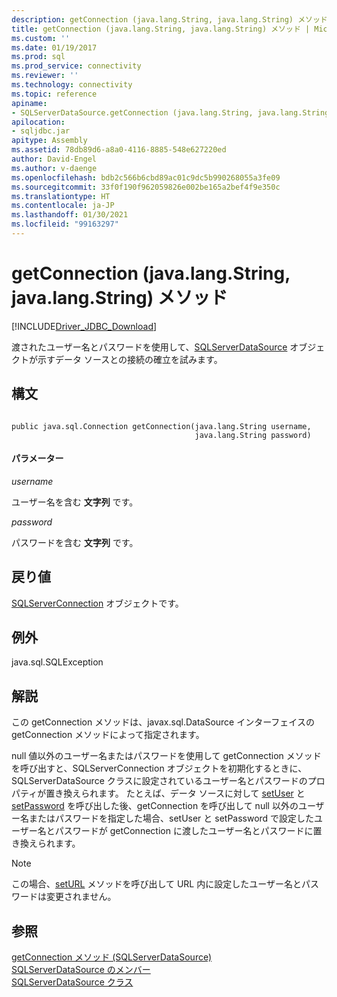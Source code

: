 ```yaml
---
description: getConnection (java.lang.String, java.lang.String) メソッド
title: getConnection (java.lang.String, java.lang.String) メソッド | Microsoft Docs
ms.custom: ''
ms.date: 01/19/2017
ms.prod: sql
ms.prod_service: connectivity
ms.reviewer: ''
ms.technology: connectivity
ms.topic: reference
apiname:
- SQLServerDataSource.getConnection (java.lang.String, java.lang.String)
apilocation:
- sqljdbc.jar
apitype: Assembly
ms.assetid: 78db89d6-a8a0-4116-8885-548e627220ed
author: David-Engel
ms.author: v-daenge
ms.openlocfilehash: bdb2c566b6cbd89ac01c9dc5b990268055a3fe09
ms.sourcegitcommit: 33f0f190f962059826e002be165a2bef4f9e350c
ms.translationtype: HT
ms.contentlocale: ja-JP
ms.lasthandoff: 01/30/2021
ms.locfileid: "99163297"
---
```

# <a name="getconnection-method-javalangstring-javalangstring"></a>getConnection (java.lang.String, java.lang.String) メソッド
[!INCLUDE[Driver_JDBC_Download](../../../includes/driver_jdbc_download.md)]

  渡されたユーザー名とパスワードを使用して、[SQLServerDataSource](../../../connect/jdbc/reference/sqlserverdatasource-class.md) オブジェクトが示すデータ ソースとの接続の確立を試みます。  
  
## <a name="syntax"></a>構文  
  
```  
  
public java.sql.Connection getConnection(java.lang.String username,  
                                         java.lang.String password)  
```  
  
#### <a name="parameters"></a>パラメーター  
 *username*  
  
 ユーザー名を含む **文字列** です。  
  
 *password*  
  
 パスワードを含む **文字列** です。  
  
## <a name="return-value"></a>戻り値  
 [SQLServerConnection](../../../connect/jdbc/reference/sqlserverconnection-class.md) オブジェクトです。  
  
## <a name="exceptions"></a>例外  
 java.sql.SQLException  
  
## <a name="remarks"></a>解説  
 この getConnection メソッドは、javax.sql.DataSource インターフェイスの getConnection メソッドによって指定されます。  
  
 null 値以外のユーザー名またはパスワードを使用して getConnection メソッドを呼び出すと、SQLServerConnection オブジェクトを初期化するときに、SQLServerDataSource クラスに設定されているユーザー名とパスワードのプロパティが置き換えられます。 たとえば、データ ソースに対して [setUser](../../../connect/jdbc/reference/setuser-method-sqlserverdatasource.md) と [setPassword](../../../connect/jdbc/reference/setpassword-method-sqlserverdatasource.md) を呼び出した後、getConnection を呼び出して null 以外のユーザー名またはパスワードを指定した場合、setUser と setPassword で設定したユーザー名とパスワードが getConnection に渡したユーザー名とパスワードに置き換えられます。  
  
> [!NOTE]  
>  この場合、[setURL](../../../connect/jdbc/reference/seturl-method-sqlserverdatasource.md) メソッドを呼び出して URL 内に設定したユーザー名とパスワードは変更されません。  
  
## <a name="see-also"></a>参照  
 [getConnection メソッド &#40;SQLServerDataSource&#41;](../../../connect/jdbc/reference/getconnection-method-sqlserverdatasource.md)   
 [SQLServerDataSource のメンバー](../../../connect/jdbc/reference/sqlserverdatasource-members.md)   
 [SQLServerDataSource クラス](../../../connect/jdbc/reference/sqlserverdatasource-class.md)  
  
  
